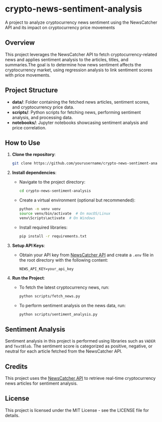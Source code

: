 # crypto-news-sentiment-analysis
A project to analyze cryptocurrency news sentiment using the NewsCatcher API and its impact on cryptocurrency price movements

## Overview
This project leverages the NewsCatcher API to fetch cryptocurrency-related news and applies sentiment analysis to the articles, titles, and summaries.The goal is to determine how news sentiment affects the cryptocurrency market, using regression analysis to link sentiment scores with price movements.

## Project Structure
- **data/**: Folder containing the fetched news articles, sentiment scores, and cryptocurrency price data.
- **scripts/**: Python scripts for fetching news, performing sentiment analysis, and processing data.
- **notebooks/**: Jupyter notebooks showcasing sentiment analysis and price correlation.

## How to Use

1. **Clone the repository**:
   ```bash
   git clone https://github.com/yourusername/crypto-news-sentiment-analysis.git
2. **Install dependencies**:
   - Navigate to the project directory:
     ```bash
     cd crypto-news-sentiment-analysis
     ```
   - Create a virtual environment (optional but recommended):
     ```bash
     python -m venv venv
     source venv/bin/activate  # On macOS/Linux
     venv\Scripts\activate  # On Windows
     ```
   - Install required libraries:
     ```bash
     pip install -r requirements.txt
     ```

3. **Setup API Keys**:
   - Obtain your API key from [NewsCatcher API](https://newscatcherapi.com/) and create a `.env` file in the root directory with the following content:
     ```
     NEWS_API_KEY=your_api_key
     ```

4. **Run the Project**:
   - To fetch the latest cryptocurrency news, run:
     ```bash
     python scripts/fetch_news.py
     ```
   - To perform sentiment analysis on the news data, run:
     ```bash
     python scripts/sentiment_analysis.py
     ```

## Sentiment Analysis
Sentiment analysis in this project is performed using libraries such as `VADER` and `TextBlob`. The sentiment score is categorized as positive, negative, or neutral for each article fetched from the NewsCatcher API.

## Credits
This project uses the [NewsCatcher API](https://newscatcherapi.com/) to retrieve real-time cryptocurrency news articles for sentiment analysis.

## License
This project is licensed under the MIT License - see the LICENSE file for details.
